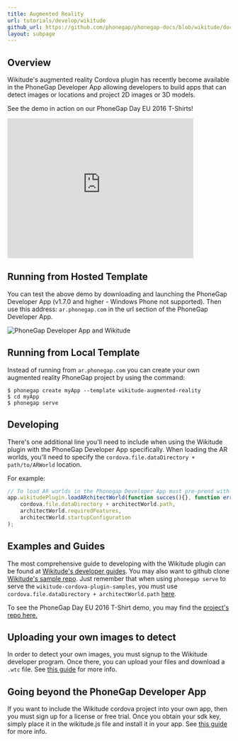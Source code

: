 ```yaml
---
title: Augmented Reality
url: tutorials/develop/wikitude
github_url: https://github.com/phonegap/phonegap-docs/blob/wikitude/docs/2-tutorials/2-develop/9-developing-with-wikitude.html.md
layout: subpage
---
```


## Overview

Wikitude's augmented reality Cordova plugin has recently become available in the PhoneGap Developer App allowing developers to build apps that can detect images or locations and project 2D images or 3D models.

See the demo in action on our PhoneGap Day EU 2016 T-Shirts!

<div class="video-wrapper">
<iframe width="420" height="315" src="https://www.youtube.com/embed/Om8CiurYLWg" frameborder="0" allowfullscreen></iframe>
</div>

## Running from Hosted Template
You can test the above demo by downloading and launching the PhoneGap Developer App (v1.7.0 and higher - Windows Phone not supported). Then use this address: `ar.phonegap.com` in the url section of the PhoneGap Developer App.

  <img class="mobile-image" src="/images/dev-app-wikitude.jpg" alt="PhoneGap Developer App and Wikitude"/>

## Running from Local Template
Instead of running from `ar.phonegap.com` you can create your own augmented reality PhoneGap project by using the command:
```
$ phonegap create myApp --template wikitude-augmented-reality
$ cd myApp
$ phonegap serve
```

## Developing

There's one additional line you'll need to include when using the Wikitude plugin with the PhoneGap Developer App specifically. When loading the AR worlds, you'll need to specify the `cordova.file.dataDirectory + path/to/ARWorld` location.

For example:

```js
// To load AR worlds in the Phonegap Developer App must pre-prend with cordova.file.dataDirectory
app.wikitudePlugin.loadARchitectWorld(function succes(){}, function error(){},
    cordova.file.dataDirectory + architectWorld.path,
    architectWorld.requiredFeatures,
    architectWorld.startupConfiguration
);
```
## Examples and Guides

The most comprehensive guide to developing with the Wikitude plugin can be found at [Wikitude's developer guides](http://www.wikitude.com/developer/documentation/phonegap). You may also want to github clone [Wikitude's sample repo](https://github.com/Wikitude/wikitude-cordova-plugin-samples/tree/feature/cordova_file_plugin_support). Just remember that when using `phonegap serve` to serve the `wikitude-cordova-plugin-samples`, you must use `cordova.file.dataDirectory + architectWorld.path` [here](https://github.com/Wikitude/wikitude-cordova-plugin-samples/blob/feature/cordova_file_plugin_support/SampleAppResources/js/index.js#L52).

To see the PhoneGap Day EU 2016 T-Shirt demo, you may find the [project's repo here.](https://github.com/timkim/phonegap-app-augmented-reality)

## Uploading your own images to detect

In order to detect your own images, you must signup to the Wikitude developer program. Once there, you can upload your files and download a `.wtc` file. See [this guide](http://www.wikitude.com/external/doc/documentation/latest/phonegap/clientrecognition.html#client-recognition) for more info.

## Going beyond the PhoneGap Developer App

If you want to include the Wikitude cordova project into your own app, then you must sign up for a license or free trial. Once you obtain your sdk key, simply place it in the wikitude.js file and install it in your app. See [this guide](http://www.wikitude.com/external/doc/documentation/latest/phonegap/triallicense.html#where-should-i-enter-the-license-key) for more info.
